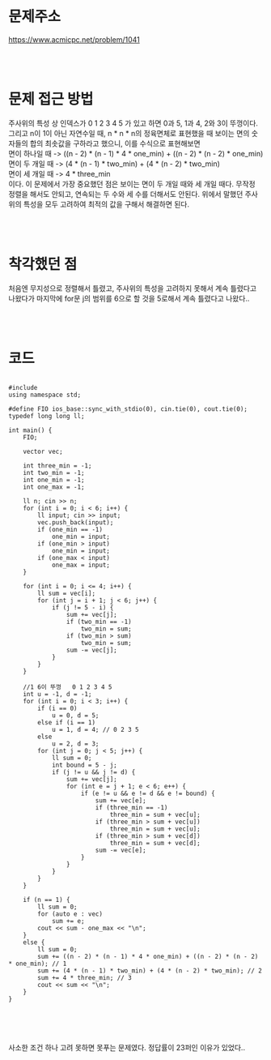 # 문제주소
https://www.acmicpc.net/problem/1041


<br><br>
# 문제 접근 방법
주사위의 특성 상 인덱스가 0 1 2 3 4 5 가 있고 하면 0과 5, 1과 4, 2와 3이 뚜껑이다. 그리고 n이 1이 아닌 자연수일 때, n * n * n의 정육면체로 표현했을 때 보이는 면의 숫자들의 합의 최솟값을 구하라고 했으니, 이를 수식으로 표현해보면 <br>
면이 하나일 때 -> ((n - 2) * (n - 1) * 4 * one_min) + ((n - 2) * (n - 2) * one_min) <br>
면이 두 개일 때 -> (4 * (n - 1) * two_min) + (4 * (n - 2) * two_min) <br>
면이 세 개일 때 -> 4 * three_min <br>
이다. 이 문제에서 가장 중요했던 점은 보이는 면이 두 개일 때와 세 개일 때다. 무작정 정렬을 해서도 안되고, 연속되는 두 수와 세 수를 더해서도 안된다. 위에서 말했던 주사위의 특성을 모두 고려하여 최적의 값을 구해서 해결하면 된다.


<br><br>
# 착각했던 점
<p>
처음엔 무지성으로 정렬해서 틀렸고, 주사위의 특성을 고려하지 못해서 계속 틀렸다고 나왔다가 마지막에 for문 j의 범위를 6으로 할 것을 5로해서 계속 틀렸다고 나왔다..
</p>
<br><br>


# 코드
<pre>
<code>
#include <bits/stdc++.h>
using namespace std;

#define FIO ios_base::sync_with_stdio(0), cin.tie(0), cout.tie(0);
typedef long long ll;

int main() {
	FIO;

	vector<ll> vec;

	int three_min = -1;
	int two_min = -1;
	int one_min = -1;
	int one_max = -1;

	ll n; cin >> n;
	for (int i = 0; i < 6; i++) {
		ll input; cin >> input;
		vec.push_back(input);
		if (one_min == -1)
			one_min = input;
		if (one_min > input)
			one_min = input;
		if (one_max < input)
			one_max = input;
	}

	for (int i = 0; i <= 4; i++) {
		ll sum = vec[i];
		for (int j = i + 1; j < 6; j++) {
			if (j != 5 - i) {
				sum += vec[j];
				if (two_min == -1)
					two_min = sum;
				if (two_min > sum)
					two_min = sum;
				sum -= vec[j];
			}
		}
	}

	//1 6이 뚜껑   0 1 2 3 4 5 
	int u = -1, d = -1;
	for (int i = 0; i < 3; i++) {
		if (i == 0)
			u = 0, d = 5;
		else if (i == 1)
			u = 1, d = 4; // 0 2 3 5
		else
			u = 2, d = 3;
		for (int j = 0; j < 5; j++) {
			ll sum = 0;
			int bound = 5 - j;
			if (j != u && j != d) {
				sum += vec[j];
				for (int e = j + 1; e < 6; e++) {
					if (e != u && e != d && e != bound) {
						sum += vec[e];
						if (three_min == -1)
							three_min = sum + vec[u];
						if (three_min > sum + vec[u])
							three_min = sum + vec[u];
						if (three_min > sum + vec[d])
							three_min = sum + vec[d];
						sum -= vec[e];
					}
				}
			}
		}
	}

	if (n == 1) {
		ll sum = 0;
		for (auto e : vec)
			sum += e;
		cout << sum - one_max << "\n";
	}
	else {
		ll sum = 0;
		sum += ((n - 2) * (n - 1) * 4 * one_min) + ((n - 2) * (n - 2) * one_min); // 1
		sum += (4 * (n - 1) * two_min) + (4 * (n - 2) * two_min); // 2
		sum += 4 * three_min; // 3
		cout << sum << "\n";
	}
}
</code>
</pre>

<br><br>
<p>
사소한 조건 하나 고려 못하면 못푸는 문제였다. 정답률이 23퍼인 이유가 있었다..
</p>